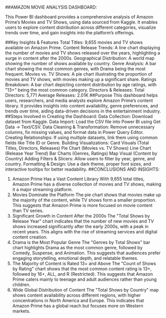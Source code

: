 ##AMAZON MOVIE  ANALYSIS DASHBOARD:

This Power BI dashboard provides a comprehensive analysis of Amazon Prime’s Movies and TV Shows, using data sourced from Kaggle. It enables users to explore content distribution across different categories, visualize trends over time, and gain insights into the platform’s offerings.

##Key Insights & Features
Total Titles: 9,655 movies and TV shows available on Amazon Prime.
Content Release Trends: A line chart displaying the number of movies and TV shows released over the years, highlighting a surge in content after the 2000s.
Geographical Distribution: A world map showing the number of shows available by country.
Genre Analysis: A bar chart showing the most common genres, with Drama being the most frequent.
Movies vs. TV Shows: A pie chart illustrating the proportion of movies and TV shows, with movies making up a significant share.
Ratings Breakdown: A bar chart depicting content distribution by age ratings, with "13+" being the most common category.
Directors & Releases:
Total Directors: 5,771
Average Releases: 2.01K
##Purpose
This dashboard helps users, researchers, and media analysts explore Amazon Prime’s content library. It provides insights into content availability, genre preferences, and trends over time, aiding data-driven decisions in the entertainment industry.
##Steps Involved in Creating the Dashboard:
Data Collection: Download dataset from Kaggle.
Data Import: Load the CSV file into Power BI using Get Data → Text/CSV.
Data Cleaning & Transformation: Remove unnecessary columns, fix missing values, and format data in Power Query Editor.
Creating Relationships: If using multiple datasets, link them using common fields like Title ID or Genre.
Building Visualizations:
Card Visuals (Total Titles, Directors, Releases)
Pie Chart (Movies vs. TV Shows)
Line Chart (Release Year Trend)
Bar Charts (Genres, Ratings)
Map Visual (Content by Country)
Adding Filters & Slicers: Allow users to filter by year, genre, and country.
Formatting & Design: Use a dark theme, proper font sizes, and interactive tooltips for better readability.
##CONCLUSIONS AND INSIGHTS:
1. Amazon Prime Has a Vast Content Library
With 9,655 total titles, Amazon Prime has a diverse collection of movies and TV shows, making it a major streaming platform.
2. Movies Dominate the Platform
The pie chart shows that movies make up the majority of the content, while TV shows form a smaller proportion.
This suggests that Amazon Prime is more focused on movie content than TV series.
3. Significant Growth in Content After the 2000s
The "Total Shows by Release Year" chart indicates that the number of new movies and TV shows increased significantly after the early 2000s, with a peak in recent years.
This aligns with the rise of streaming services and digital content creation.
4. Drama is the Most Popular Genre
The "Genres by Total Shows" bar chart highlights Drama as the most common genre, followed by Comedy, Suspense, and Animation.
This suggests that audiences prefer engaging storytelling, emotional depth, and relatable themes.
5. The Majority of Content is Rated 13+ and Above
The "Count of Shows by Rating" chart shows that the most common content rating is 13+, followed by 16+, ALL, and R (Restricted).
This suggests that Amazon Prime caters mainly to teenage and adult audiences rather than young children.
6. Wide Global Distribution of Content
The "Total Shows by Country" map shows content availability across different regions, with higher concentrations in North America and Europe.
This indicates that Amazon Prime has a global reach but focuses more on Western markets.
